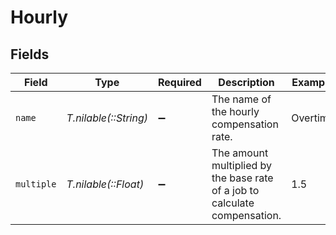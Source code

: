 # Hourly


## Fields

| Field                                                                      | Type                                                                       | Required                                                                   | Description                                                                | Example                                                                    |
| -------------------------------------------------------------------------- | -------------------------------------------------------------------------- | -------------------------------------------------------------------------- | -------------------------------------------------------------------------- | -------------------------------------------------------------------------- |
| `name`                                                                     | *T.nilable(::String)*                                                      | :heavy_minus_sign:                                                         | The name of the hourly compensation rate.                                  | Overtime                                                                   |
| `multiple`                                                                 | *T.nilable(::Float)*                                                       | :heavy_minus_sign:                                                         | The amount multiplied by the base rate of a job to calculate compensation. | 1.5                                                                        |
